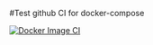 #Test github CI for docker-compose

[![Docker Image CI](https://github.com/afokin52/docker-compose/actions/workflows/docker-image.yml/badge.svg)](https://github.com/afokin52/docker-compose/actions/workflows/docker-image.yml)
